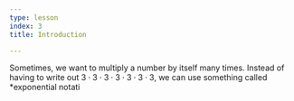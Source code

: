 ```yaml
---
type: lesson
index: 3
title: Introduction

---
```


Sometimes, we want to multiply a number by itself many times. Instead of having to write out $3\cdot3\cdot3\cdot3\cdot3\cdot3\cdot3$, we can use something called *exponential notati
<!--stackedit_data:
eyJoaXN0b3J5IjpbMTk3Nzk2NTMxOF19
-->